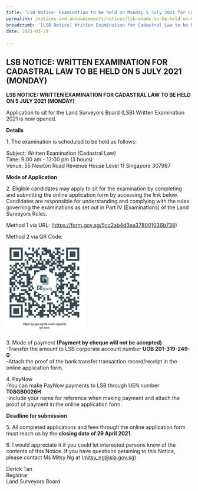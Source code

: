 ```yaml
---
title: 'LSB Notice- Examination to be held on Monday 5 July 2021 for Cadastral Law'
permalink: /notices-and-announcements/notices/lsb-exams-to-be-held-on-monday-5-july-2021-cadastral-law/
breadcrumb: '[LSB Notice] Written Examination for Cadastral Law to be held on 5 July 2021 (Monday)'
date: 2021-03-29

---
```



## LSB NOTICE: WRITTEN EXAMINATION FOR CADASTRAL LAW TO BE HELD ON 5 JULY 2021 (MONDAY)

**LSB NOTICE: WRITTEN EXAMINATION FOR CADASTRAL LAW TO BE HELD ON 5 JULY 2021 (MONDAY)**

Application to sit for the Land Surveyors Board (LSB) Written Examination 2021 is now opened. 

**Details**

1\. The examination is scheduled to be held as follows:<br>

Subject: Written Examination (Cadastral Law)<br>
Time: 9:00 am - 12:00 pm (3 hours)<br>
Venue: 55 Newton Road
Revenue House Level 11
Singapore 307987

**Mode of Application**

2\. Eligible candidates may apply to sit for the examination by completing and submitting the online application form by accessing the link below. Candidates are responsible for understanding and complying with the rules governing the examinations as set out in Part IV (Examinations) of the Land Surveyors Rules.

Method 1 via URL: (<https://form.gov.sg/5cc2ab4d3ea378001036b738>)

Method 2 via QR Code: 
<div class="image">
    <img src="/images/qr_code_cada_law_exam_reg_2021.jpg">
    </div>
 
 
3\. Mode of payment **(Payment by cheque will not be accepted)**<br>
-Transfer the amount to LSB corporate account number **UOB 201-319-249-0**<br>
-Attach the proof of the bank transfer transaction record/receipt in the online application form.

4\. PayNow<br> 
-You can make PayNow payments to LSB through UEN number **T08GB0026H**<br>
-Include your name for reference when making payment and attach the proof of payment in the online application form.

**Deadline for submission**

5\. All completed applications and fees through the online application form must reach us by the **closing date of 29 April 2021**.

6\. I would appreciate it if you could let interested persons know of the contents of this Notice. If you have questions petaining to this Notice, please contact Ms Mitsy Ng at (<mitsy_ng@sla.gov.sg>)






 Derick Tan<br>Registrar<br>Land Surveyors Board  
